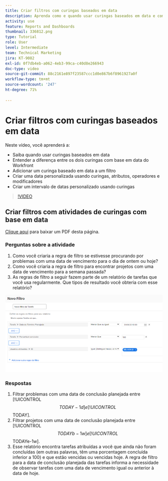 ```yaml
---
title: Criar filtros com curingas baseados em data
description: Aprenda como e quando usar curingas baseados em data e como criar um filtro com base na data atual.
activity: use
feature: Reports and Dashboards
thumbnail: 336812.png
type: Tutorial
role: User
level: Intermediate
team: Technical Marketing
jira: KT-9082
exl-id: 0f7db4eb-a062-4eb3-99ca-c40d8e266943
doc-type: video
source-git-commit: 88c2161e897f23587ccc1d0e867b6f8961927a0f
workflow-type: tm+mt
source-wordcount: '247'
ht-degree: 71%

---
```


# Criar filtros com curingas baseados em data

Neste vídeo, você aprenderá a:

* Saiba quando usar curingas baseados em data
* Entender a diferença entre os dois curingas com base em data do Workfront
* Adicionar um curinga baseado em data a um filtro
* Criar uma data personalizada usando curingas, atributos, operadores e modificadores
* Criar um intervalo de datas personalizado usando curingas

>[!VIDEO](https://video.tv.adobe.com/v/336812/?quality=12&learn=on)


## Criar filtros com atividades de curingas com base em data

[Clique aqui](/help/assets/create-filters-with-date-based-wildcards-activities.pdf) para baixar um PDF desta página.

### Perguntas sobre a atividade

1. Como você criaria a regra de filtro se estivesse procurando por problemas com uma data de vencimento para o dia de ontem ou hoje?
1. Como você criaria a regra de filtro para encontrar projetos com uma data de vencimento para a semana passada?
1. As regras de filtro a seguir fazem parte de um relatório de tarefas que você usa regularmente. Que tipos de resultado você obteria com esse relatório?

![Uma imagem da tela de criação de filtros de tarefa com um curinga baseado em data](assets/date-wildcard-answer-1.png)

### Respostas

1. Filtrar problemas com uma data de conclusão planejada entre [!UICONTROL $$TODAY-1d] e [!UICONTROL $$TODAY].
1. Filtrar projetos com uma data de conclusão planejada entre [!UICONTROL $$TODAYb-1w] e [!UICONTROL $$TODAYe-1w].
1. Esse relatório encontra tarefas atribuídas a você que ainda não foram concluídas (em outras palavras, têm uma porcentagem concluída inferior a 100) e que estão vencidas ou vencidas hoje. A regra de filtro para a data de conclusão planejada das tarefas informa a necessidade de observar tarefas com uma data de vencimento igual ou anterior à data de hoje.
